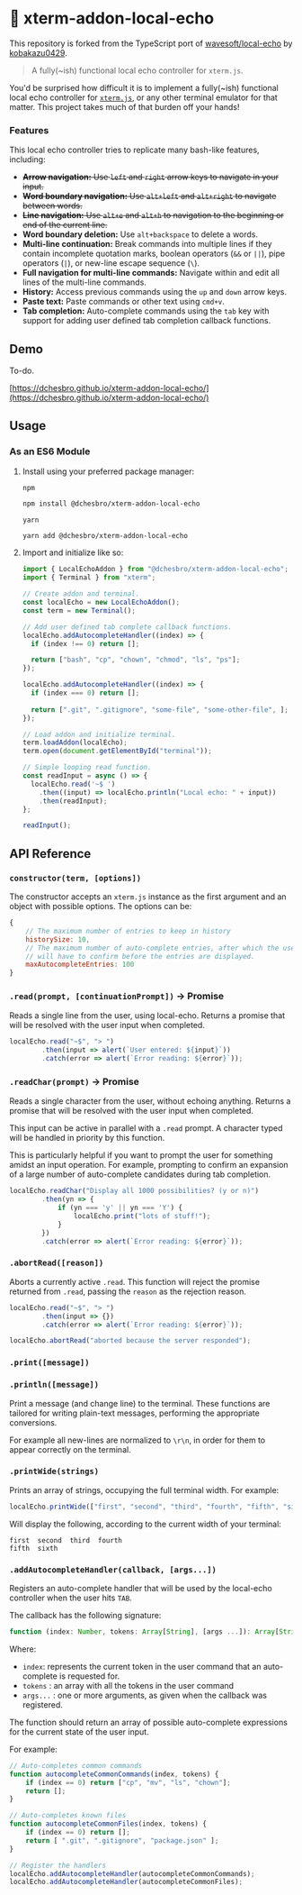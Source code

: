 # 📣 xterm-addon-local-echo 

This repository is forked from the TypeScript port of [wavesoft/local-echo](https://github.com/wavesoft/local-echo) by  [kobakazu0429](https://github.com/kobakazu0429/local-echo).

> A fully(~ish) functional local echo controller for `xterm.js`.

You'd be surprised how difficult it is to implement a fully(~ish) functional local echo controller for [`xterm.js`](https://github.com/xtermjs/xterm.js), or any other terminal emulator for that matter. This project takes much of that burden off your hands!

### Features

This local echo controller tries to replicate many bash-like features, including:

- ~~**Arrow navigation:** Use `left` and `right` arrow keys to navigate in your input.~~
- ~~**Word boundary navigation:** Use `alt+left` and `alt+right` to navigate between words.~~
- ~~**Line navigation:** Use `alt+e` and `alt+h` to navigation to the beginning or end of the current line.~~
- **Word boundary deletion:** Use `alt+backspace` to delete a words.
- **Multi-line continuation:** Break commands into multiple lines if they contain incomplete quotation marks, boolean operators (`&&` or `||`), pipe operators (`|`), or new-line escape sequence (`\`).
- **Full navigation for multi-line commands:** Navigate within and edit all lines of the multi-line commands.
- **History:** Access previous commands using the `up` and `down` arrow keys.
- **Paste text:** Paste commands or other text using `cmd+v`.
- **Tab completion:** Auto-complete commands using the `tab` key with support for adding user defined tab completion callback functions.

## Demo

To-do.

[https://dchesbro.github.io/xterm-addon-local-echo/](https://dchesbro.github.io/xterm-addon-local-echo/)

## Usage

### As an ES6 Module

1. Install using your preferred package manager:

    `npm`

    ```sh
    npm install @dchesbro/xterm-addon-local-echo
    ```

    `yarn`

    ```sh
    yarn add @dchesbro/xterm-addon-local-echo
    ```

2. Import and initialize like so:

    ```js
    import { LocalEchoAddon } from "@dchesbro/xterm-addon-local-echo";
    import { Terminal } from "xterm";

    // Create addon and terminal.
    const localEcho = new LocalEchoAddon();
    const term = new Terminal();

    // Add user defined tab complete callback functions.
    localEcho.addAutocompleteHandler((index) => {
      if (index !== 0) return [];

      return ["bash", "cp", "chown", "chmod", "ls", "ps"];
    });

    localEcho.addAutocompleteHandler((index) => {
      if (index === 0) return [];
      
      return [".git", ".gitignore", "some-file", "some-other-file", ];
    });

    // Load addon and initialize terminal.
    term.loadAddon(localEcho);
    term.open(document.getElementById("terminal"));

    // Simple looping read function.
    const readInput = async () => {
      localEcho.read('~$ ')
        .then((input) => localEcho.println("Local echo: " + input))
        .then(readInput);
    };

    readInput();
    ```

## API Reference

### `constructor(term, [options])`

The constructor accepts an `xterm.js` instance as the first argument and an object with possible options. The options can be:

```js
{
    // The maximum number of entries to keep in history
    historySize: 10,
    // The maximum number of auto-complete entries, after which the user
    // will have to confirm before the entries are displayed.
    maxAutocompleteEntries: 100
}
```

### `.read(prompt, [continuationPrompt])` -> Promise

Reads a single line from the user, using local-echo. Returns a promise that will be resolved with the user input when completed.

```js
localEcho.read("~$", "> ")
        .then(input => alert(`User entered: ${input}`))
        .catch(error => alert(`Error reading: ${error}`));
```

### `.readChar(prompt)` -> Promise

Reads a single character from the user, without echoing anything. Returns a promise that will be resolved with the user input when completed.

This input can be active in parallel with a `.read` prompt. A character typed will be handled in priority by this function.

This is particularly helpful if you want to prompt the user for something amidst an input operation. For example, prompting to confirm an expansion of a large number of auto-complete candidates during tab completion.

```js
localEcho.readChar("Display all 1000 possibilities? (y or n)")
        .then(yn => {
            if (yn === 'y' || yn === 'Y') {
                localEcho.print("lots of stuff!");
            }
        })
        .catch(error => alert(`Error reading: ${error}`));
```

### `.abortRead([reason])`

Aborts a currently active `.read`. This function will reject the promise returned from `.read`, passing the `reason` as the rejection reason.

```js
localEcho.read("~$", "> ")
        .then(input => {})
        .catch(error => alert(`Error reading: ${error}`));

localEcho.abortRead("aborted because the server responded");
```

### `.print([message])`
### `.println([message])`

Print a message (and change line) to the terminal. These functions are tailored for writing plain-text messages, performing the appropriate conversions.

For example all new-lines are normalized to `\r\n`, in order for them to appear correctly on the terminal.

### `.printWide(strings)`

Prints an array of strings, occupying the full terminal width. For example:

```js
localEcho.printWide(["first", "second", "third", "fourth", "fifth", "sixth"]);
```

Will display the following, according to the current width of your terminal:

```
first  second  third  fourth
fifth  sixth
```

### `.addAutocompleteHandler(callback, [args...])`

Registers an auto-complete handler that will be used by the local-echo controller when the user hits `TAB`.

The callback has the following signature:

```js
function (index: Number, tokens: Array[String], [args ...]): Array[String] 
```

Where:

* `index`: represents the current token in the user command that an auto-complete is requested for.
* `tokens` : an array with all the tokens in the user command
* `args...` : one or more arguments, as given when the callback was registered.

The function should return an array of possible auto-complete expressions for the current state of the user input.

For example:

```js
// Auto-completes common commands
function autocompleteCommonCommands(index, tokens) {
    if (index == 0) return ["cp", "mv", "ls", "chown"];
    return [];
}

// Auto-completes known files
function autocompleteCommonFiles(index, tokens) {
    if (index == 0) return [];
    return [ ".git", ".gitignore", "package.json" ];
}

// Register the handlers
localEcho.addAutocompleteHandler(autocompleteCommonCommands);
localEcho.addAutocompleteHandler(autocompleteCommonFiles);
```
